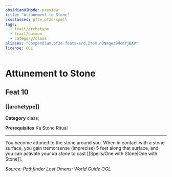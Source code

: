 ```yaml
---
obsidianUIMode: preview
title: "Attunement to Stone"
cssclasses: pf2e,pf2e-spell
tags:
  - trait/archetype
  - trait/common
  - category/class
aliases: "Compendium.pf2e.feats-srd.Item.nDNmqez9McmrjBAV"
license: OGL
---
```

# Attunement to Stone
## Feat 10
### [[archetype]]

**Category** class; 



**Prerequisites** Ka Stone Ritual
* * *
You become attuned to the stone around you. When in contact with a stone surface, you gain tremorsense (imprecise) 5 feet along that surface, and you can activate your _ka stone_ to cast [[Spells/One with Stone|One with Stone]].

*Source: Pathfinder Lost Omens: World Guide*
*OGL*